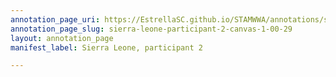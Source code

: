 ```yaml
---
annotation_page_uri: https://EstrellaSC.github.io/STAMWWA/annotations/sierra-leone-participant-2-canvas-1-00-29.json
annotation_page_slug: sierra-leone-participant-2-canvas-1-00-29
layout: annotation_page
manifest_label: Sierra Leone, participant 2

---
```

